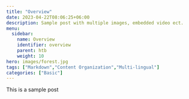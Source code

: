 ```yaml
---
title: "Overview"
date: 2023-04-22T08:06:25+06:00
description: Sample post with multiple images, embedded video ect.
menu:
  sidebar:
    name: Overview
    identifier: overview
    parent: htb
    weight: 10
hero: images/forest.jpg
tags: ["Markdown","Content Organization","Multi-lingual"]
categories: ["Basic"]
---
```


This is a sample post
